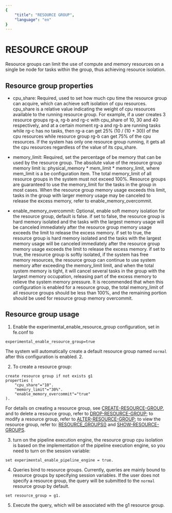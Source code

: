 ```yaml
---
{
    "title": "RESOURCE GROUP",
    "language": "en"
}
---
```


<!-- 
Licensed to the Apache Software Foundation (ASF) under one
or more contributor license agreements.  See the NOTICE file
distributed with this work for additional information
regarding copyright ownership.  The ASF licenses this file
to you under the Apache License, Version 2.0 (the
"License"); you may not use this file except in compliance
with the License.  You may obtain a copy of the License at

  http://www.apache.org/licenses/LICENSE-2.0

Unless required by applicable law or agreed to in writing,
software distributed under the License is distributed on an
"AS IS" BASIS, WITHOUT WARRANTIES OR CONDITIONS OF ANY
KIND, either express or implied.  See the License for the
specific language governing permissions and limitations
under the License.
-->

# RESOURCE GROUP

<version since="dev"></version>

Resource groups can limit the use of compute and memory resources on a single be node for tasks within the group, thus achieving resource isolation.

## Resource group properties

* cpu_share: Required, used to set how much cpu time the resource group can acquire, which can achieve soft isolation of cpu resources. cpu_share is a relative value indicating the weight of cpu resources available to the running resource group. For example, if a user creates 3 resource groups rg-a, rg-b and rg-c with cpu_share of 10, 30 and 40 respectively, and at a certain moment rg-a and rg-b are running tasks while rg-c has no tasks, then rg-a can get 25% (10 / (10 + 30)) of the cpu resources while resource group rg-b can get 75% of the cpu resources. If the system has only one resource group running, it gets all the cpu resources regardless of the value of its cpu_share.

* memory_limit: Required, set the percentage of be memory that can be used by the resource group. The absolute value of the resource group memory limit is: physical_memory * mem_limit * memory_limit, where mem_limit is a be configuration item. The total memory_limit of all resource groups in the system must not exceed 100%. Resource groups are guaranteed to use the memory_limit for the tasks in the group in most cases. When the resource group memory usage exceeds this limit, tasks in the group with larger memory usage may be canceled to release the excess memory, refer to enable_memory_overcommit.

* enable_memory_overcommit: Optional, enable soft memory isolation for the resource group, default is false. if set to false, the resource group is hard memory isolated and the tasks with the largest memory usage will be canceled immediately after the resource group memory usage exceeds the limit to release the excess memory. if set to true, the resource group is hard memory isolated and the tasks with the largest memory usage will be canceled immediately after the resource group memory usage exceeds the limit to release the excess memory. if set to true, the resource group is softly isolated, if the system has free memory resources, the resource group can continue to use system memory after exceeding the memory_limit limit, and when the total system memory is tight, it will cancel several tasks in the group with the largest memory occupation, releasing part of the excess memory to relieve the system memory pressure. It is recommended that when this configuration is enabled for a resource group, the total memory_limit of all resource groups should be less than 100%, and the remaining portion should be used for resource group memory overcommit.

## Resource group usage

1. Enable the experimental_enable_resource_group configuration, set in fe.conf to
```
experimental_enable_resource_group=true
```
The system will automatically create a default resource group named ``normal`` after this configuration is enabled. 2.

2. To create a resource group:
```
create resource group if not exists g1
properties (
    "cpu_share"="10".
    "memory_limit"="30%".
    "enable_memory_overcommit"="true"
).
```
For details on creating a resource group, see [CREATE-RESOURCE-GROUP](../sql-manual/sql-reference/Data-Definition-Statements/Create/CREATE-RESOURCE-GROUP.md), and to delete a resource group, refer to [DROP-RESOURCE-GROUP](../sql-manual/sql-reference/Data-Definition-Statements/Drop/DROP-RESOURCE-GROUP.md); to modify a resource group, refer to [ALTER-RESOURCE-GROUP](../sql-manual/sql-reference/Data-Definition-Statements/Alter/ALTER-RESOURCE-GROUP.md); to view the resource group, refer to: [RESOURCE_GROUPS()](../sql-manual/sql-functions/table-functions/resource-group.md) and [SHOW-RESOURCE-GROUPS](../sql-manual/sql-reference/Show-Statements/SHOW-RESOURCE-GROUPS.md).


3. turn on the pipeline execution engine, the resource group cpu isolation is based on the implementation of the pipeline execution engine, so you need to turn on the session variable:
```
set experimental_enable_pipeline_engine = true.
```

4. Queries bind to resource groups. Currently, queries are mainly bound to resource groups by specifying session variables. If the user does not specify a resource group, the query will be submitted to the `normal` resource group by default.
```
set resource_group = g1.
```

5. Execute the query, which will be associated with the g1 resource group.